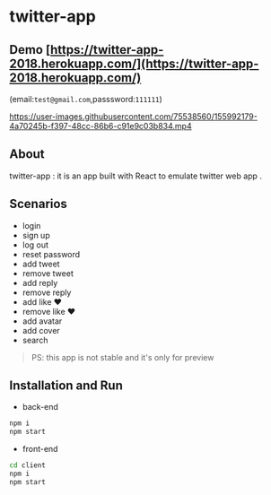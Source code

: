 # twitter-app
## Demo [https://twitter-app-2018.herokuapp.com/](https://twitter-app-2018.herokuapp.com/)
(email:`test@gmail.com`,passsword:`111111`)


https://user-images.githubusercontent.com/75538560/155992179-4a70245b-f397-48cc-86b6-c91e9c03b834.mp4


## About
twitter-app : it is an app built with React to emulate twitter web app .

## Scenarios 

- login
- sign up
- log out
- reset password 
- add tweet
- remove tweet
- add reply
- remove reply
- add like ❤️
- remove like ❤️
- add avatar
- add cover 
- search 
 
> PS: this app is not stable and it's only for preview
 
## Installation and Run

- back-end
```sh
npm i
npm start
``` 
- front-end 
```sh
cd client
npm i
npm start
``` 
 
